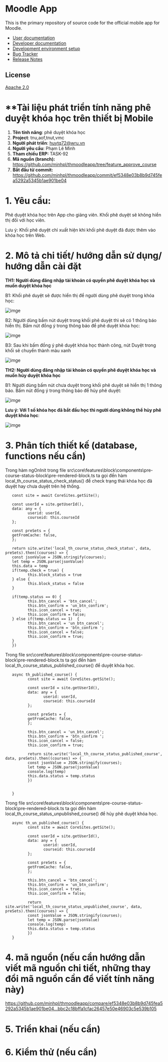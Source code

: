 Moodle App
=================

This is the primary repository of source code for the official mobile app for Moodle.

* [User documentation](https://docs.moodle.org/en/Moodle_app)
* [Developer documentation](http://docs.moodle.org/dev/Moodle_App)
* [Development environment setup](https://docs.moodle.org/dev/Setting_up_your_development_environment_for_the_Moodle_App)
* [Bug Tracker](https://tracker.moodle.org/browse/MOBILE)
* [Release Notes](https://docs.moodle.org/dev/Moodle_App_Release_Notes)

License
-------

[Apache 2.0](http://www.apache.org/licenses/LICENSE-2.0)
# **Tài liệu phát triển tính năng phê duyệt khóa học trên thiết bị Mobile

1. **Tên tính năng**: phê duyệt khóa học
2. **Project**:  tnu,aof,tnut,vmc
3. **Người phát triển**: huytq72@wru.vn
6. **Người yêu cầu**: Phạm Lê Minh
7. **Tham chiếu ERP:** TASK-92
8. **Mã nguồn (branch):** https://github.com/minhpl/thmoodleapp/tree/feature_approve_course
9. **Bắt đầu từ commit:** https://github.com/minhpl/thmoodleapp/commit/ef5348e03b8b9d745fea5292a5345b1ae901be04

# 1. Yêu cầu:

Phê duyệt khóa học trên App cho giảng viên. Khối phê duyệt sẽ không hiển thị đối với học viên.

Lưu ý: Khối phê duyệt chỉ xuất hiện khi khối phê duyệt đã được thêm vào khóa học trên Web.

# 2. Mô tả chi tiết/ hướng dẫn sử dụng/ hướng dẫn cài đặt
**TH1: Người dùng đăng nhập tài khoản có quyền phê duyệt khóa học và muốn duyệt khóa học**

B1: Khối phê duyệt sẽ được hiển thị để người dùng phê duyệt trong khóa học:

![imge](https://user-images.githubusercontent.com/58178423/206085520-6d2df52e-1bf3-48a2-a817-49aa94bef705.jpg)

B2: Người dùng bấm nút duyệt trong khối phê duyệt thì sẽ có 1 thông báo hiển thị. Bấm nút đồng ý trong thông báo để phê duyệt khóa học:

![imge](https://user-images.githubusercontent.com/58178423/206085522-24dfdb9d-630e-4c86-9ea8-be87958afa78.jpg)

B3: Sau khi bấm đồng ý phê duyệt khóa học thành công, nút Duyệt trong khối sẽ chuyển thành màu xanh

![imge](https://user-images.githubusercontent.com/58178423/206085527-d71d4b3c-223d-4ec6-bb9f-4a8812d24fb9.jpg)

**TH2: Người dùng đăng nhập tài khoản có quyền phê duyệt khóa học và muốn hủy duyệt khóa học**

B1: Người dùng bấm nút chưa duyệt trong khối phê duyệt sẽ hiển thị 1 thông báo. Bấm nút đồng ý trong thông báo để hủy phê duyệt:

![imge](https://user-images.githubusercontent.com/58178423/206085524-db621cde-0624-4a4e-9cae-24e81b4adb7c.jpg)

**Lưu ý: Với 1 số khóa học đã bắt đầu học thì người dùng không thể hủy phê duyệt khóa học**:

![imge](https://user-images.githubusercontent.com/58178423/206085529-941f0f8e-0c19-44d9-9bb1-fafc3d1d4184.jpg)

# 3. Phân tích thiết kế (database, functions nếu cần)

Trong hàm ngOnInit trong file src\core\features\block\components\pre-course-status-block\pre-rendered-block.ts ta gọi đến hàm local_th_course_status_check_status() để check trạng thái khóa học đã duyệt hay chưa duyệt trên hệ thống.

       const site = await CoreSites.getSite();

       const userId = site.getUserId(),
       data: any = {
              userid: userId,
              courseid: this.courseId
       };

       const preSets = {
       getFromCache: false,
       };

       return site.write('local_th_course_status_check_status', data, preSets).then((courses) => {
       const jsonValue = JSON.stringify(courses);
       let temp = JSON.parse(jsonValue)
       this.data = temp
       if(temp.check = true) {
              this.block_status = true
       } else {
              this.block_status = false
       }

       if(temp.status == 0) {
              this.btn_cancel = 'btn_cancel';
              this.btn_confirm = 'un_btn_confirm';
              this.icon_cancel = true;
              this.icon_confirm = false;
       } else if(temp.status == 1)  {
              this.btn_cancel = 'un_btn_cancel';
              this.btn_confirm = 'btn_confirm ';
              this.icon_cancel = false;
              this.icon_confirm = true;
       }
       })

Trong file src\core\features\block\components\pre-course-status-block\pre-rendered-block.ts ta gọi đến hàm local_th_course_status_published_course() để duyệt khóa học.

       async th_published_course() {
              const site = await CoreSites.getSite();

              const userId = site.getUserId(),
              data: any = {
                     userid: userId,
                     courseid: this.courseId
              };

              const preSets = {
              getFromCache: false,
              };

              this.btn_cancel = 'un_btn_cancel';
              this.btn_confirm = 'btn_confirm ';
              this.icon_cancel = false;
              this.icon_confirm = true;

              return site.write('local_th_course_status_published_course', data, preSets).then((courses) => {
              const jsonValue = JSON.stringify(courses);
              let temp = JSON.parse(jsonValue)
              console.log(temp)
              this.data.status = temp.status
              })


       }

Trong file src\core\features\block\components\pre-course-status-block\pre-rendered-block.ts ta gọi đến hàm local_th_course_status_unpublished_course() để hủy phê duyệt khóa học.

       async th_un_published_course() {
              const site = await CoreSites.getSite();

              const userId = site.getUserId(),
              data: any = {
                     userid: userId,
                     courseid: this.courseId
              };

              const preSets = {
              getFromCache: false,
              };

              this.btn_cancel = 'btn_cancel';
              this.btn_confirm = 'un_btn_confirm';
              this.icon_cancel = true;
              this.icon_confirm = false;

              return site.write('local_th_course_status_unpublished_course', data, preSets).then((courses) => {
              const jsonValue = JSON.stringify(courses);
              let temp = JSON.parse(jsonValue)
              console.log(temp)
              this.data.status = temp.status
              })
       }
# 4. mã nguồn (nếu cần hướng dẫn viết mã nguồn chi tiết, những thay đổi mã nguồn cần để viết tính năng này)

https://github.com/minhpl/thmoodleapp/compare/ef5348e03b8b9d745fea5292a5345b1ae901be04...bbc2c18bffa1cfac26457e50e46903c5e539b105
# 5. Triển khai (nếu cần)

# 6. Kiểm thử (nếu cần)

